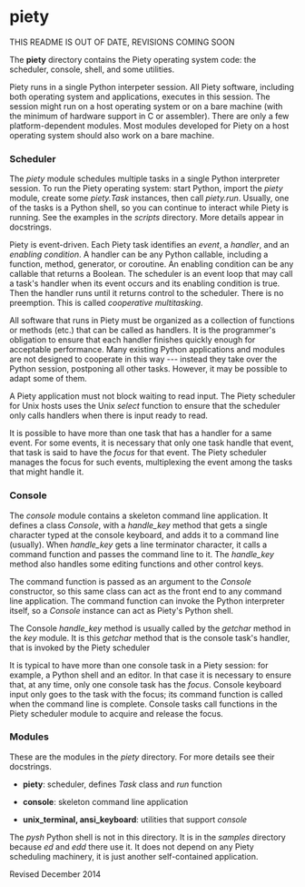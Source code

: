 piety
=====

THIS README IS OUT OF DATE, REVISIONS COMING SOON

The **piety** directory contains the Piety operating system code: the
scheduler, console, shell, and some utilities.

Piety runs in a single Python interpeter session.  All Piety software,
including both operating system and applications, executes in this
session.  The session might run on a host operating system or on a
bare machine (with the minimum of hardware support in C or assembler).
There are only a few platform-dependent modules.  Most modules
developed for Piety on a host operating system should also work on a
bare machine.

### Scheduler ###

The *piety* module schedules multiple tasks in a single Python
interpreter session.  To run the Piety operating system: start Python,
import the *piety* module, create some *piety.Task* instances, then
call *piety.run*.  Usually, one of the tasks is a Python shell, so you
can continue to interact while Piety is running.  See the examples in
the *scripts* directory.  More details appear in docstrings.

Piety is event-driven.  Each Piety task identifies an *event*, a
*handler*, and an *enabling condition*.  A handler can be any Python
callable, including a function, method, generator, or coroutine.  An
enabling condition can be any callable that returns a Boolean.  The
scheduler is an event loop that may call a task's handler when its
event occurs and its enabling condition is true.  Then the handler
runs until it returns control to the scheduler.  There is no
preemption.  This is called *cooperative multitasking*.

All software that runs in Piety must be organized as a collection of
functions or methods (etc.) that can be called as handlers.  It is the
programmer's obligation to ensure that each handler finishes quickly
enough for acceptable performance.  Many existing Python applications
and modules are not designed to cooperate in this way --- instead they
take over the Python session, postponing all other tasks.  However, it
may be possible to adapt some of them.

A Piety application must not block waiting to read input.  The Piety
scheduler for Unix hosts uses the Unix *select* function to ensure
that the scheduler only calls handlers when there is input ready to
read.

It is possible to have more than one task that has a handler for a
same event.  For some events, it is necessary that only one task
handle that event, that task is said to have the *focus* for that
event.  The Piety scheduler manages the focus for such events,
multiplexing the event among the tasks that might handle it.

### Console ###

The *console* module contains a skeleton command line application.  It
defines a class *Console*, with a *handle_key* method that gets a
single character typed at the console keyboard, and adds it to a
command line (usually).  When *handle_key* gets a line terminator
character, it calls a command function and passes the command line to
it.  The *handle_key* method also handles some editing functions and
other control keys.

The command function is passed as an argument to the *Console*
constructor, so this same class can act as the front end to any
command line application.  The command function can invoke the Python
interpreter itself, so a *Console* instance can act as Piety's Python
shell.

The Console *handle_key* method is usually called by the *getchar*
method in the *key* module.  It is this *getchar* method that is the
console task's handler, that is invoked by the Piety scheduler

It is typical to have more than one console task in a Piety session:
for example, a Python shell and an editor.  In that case it is
necessary to ensure that, at any time, only one console task has the
*focus*.  Console keyboard input only goes to the task with the focus;
its command function is called when the command line is complete.
Console tasks call functions in the Piety scheduler module to acquire
and release the focus.

### Modules ###

These are the modules in the *piety* directory.  For more details see
their docstrings.

- **piety**: scheduler, defines *Task* class and *run* function

- **console**: skeleton command line application

- **unix_terminal, ansi_keyboard**: utilities that support *console*

The *pysh* Python shell is not in this directory.  It is in the
*samples* directory because *ed* and *edd* there use it.  It does not
depend on any Piety scheduling machinery, it is just another
self-contained application.

Revised December 2014
